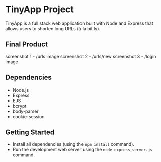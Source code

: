 # TinyApp Project

TinyApp is a full stack web application built with Node and Express that allows users to shorten long URLs (à la bit.ly).

## Final Product

screenshot 1 - /urls image
screenshot 2 - /urls/new
screenshot 3 - /login image

## Dependencies

- Node.js
- Express
- EJS
- bcrypt
- body-parser
- cookie-session

## Getting Started

- Install all dependencies (using the `npm install` command).
- Run the development web server using the `node express_server.js` command.